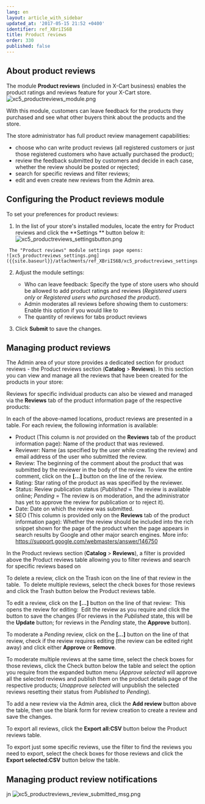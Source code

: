 ```yaml
---
lang: en
layout: article_with_sidebar
updated_at: '2017-05-15 21:52 +0400'
identifier: ref_XBriIS6B
title: Product reviews
order: 330
published: false
---
```

## About product reviews
The module **Product reviews** (included in X-Cart business) enables the product ratings and reviews feature for your X-Cart store.
    ![xc5_productreviews_module.png]({{site.baseurl}}/attachments/ref_XBriIS6B/xc5_productreviews_module.png)

With this module, customers can leave feedback for the products they purchased and see what other buyers think about the products and the store. 

The store administrator has full product review management capabilities: 

   * choose who can write product reviews (all registered customers or just those registered customers who have actually purchased the product);   
   * review the feedback submitted by customers and decide in each case, whether the review should be posted or rejected;
   * search for specific reviews and filter reviews;
   * edit and even create new reviews from the Admin area. 

## Configuring the Product reviews module
To set your preferences for product reviews:
   1. In the list of your store's installed modules, locate the entry for Product reviews and click the **Settings ** button below it:
    ![xc5_productreviews_settingsbutton.png]({{site.baseurl}}/attachments/ref_XBriIS6B/xc5_productreviews_settingsbutton.png)

     The "Product reviews" module settings page opens:
    ![xc5_productreviews_settings.png]({{site.baseurl}}/attachments/ref_XBriIS6B/xc5_productreviews_settings.png)

   2. Adjust the module settings: 
      * Who can leave feedback: Specify the type of store users who should be allowed to add product ratings and reviews (_Registered users only_ or _Registered users who purchased the product_).
      * Admin moderates all reviews before showing them to customers: Enable this option if you would like to 
      * The quantity of reviews for tabs product reviews
      
   3.  Click **Submit** to save the changes.
   
## Managing product reviews

The Admin area of your store provides a dedicated section for product reviews - the Product reviews section (**Catalog** > **Reviews**). In this section you can view and manage all the reviews that have been created for the products in your store:
<img>

Reviews for specific individual products can also be viewed and managed via the **Reviews** tab of the product information page of the respective products:
<img>

In each of the above-named locations, product reviews are presented in a table. For each review, the following information is available:

   * Product (This column is _not_ provided on the **Reviews** tab of the product information page): Name of the product that was reviewed.
   * Reviewer: Name (as specified by the user while creating the review) and email address of the user who submitted the review.
   * Review: The beginning of the comment about the product that was submitted by the reviewer in the body of the review. To view the entire comment, click on the **[...]** button on the line of the review.
   * Rating: Star rating of the product as was specified by the reviewer.
   * Status: Review publication status (_Published_ = The review is available online; _Pending_ = The review is on moderation, and the administrator has yet to approve the review for publication or to reject it).
   * Date: Date on which the review was submitted.
   * SEO (This column is provided only on the **Reviews** tab of the product information page): Whether the review should be included into the rich snippet shown for the page of the product when the page appears in search results by Google and other major search engines. More info: https://support.google.com/webmasters/answer/146750

In the Product reviews section (**Catalog** > **Reviews**), a filter is provided above the Product reviews table allowing you to filter reviews and search for specific reviews based on 
<img>

To delete a review, click on the Trash icon on the line of that review in the table. 
<img>
To delete multiple reviews, select the check boxes for those reviews and click the Trash button below the Product reviews table.
<img>

To edit a review, click on the **[...]** button on the line of that review:
<img>
This opens the review for editing:
<img>
Edit the review as you require and click the button to save the changes (For reviews in the _Published_ state, this will be the **Update** button; for reviews in the _Pending_ state, the **Approve** button).

To moderate a _Pending_ review, click on the **[...]** button on the line of that review, check if the review requires editing (the review can be edited right away) and click either **Approve** or **Remove**.
<img>

To moderate multiple reviews at the same time, select the check boxes for those reviews, click the Check button below the table and select the option you require from the expanded button menu (_Approve selected_ will approve all the selected reviews and publish them on the product details page of the respective products; _Unapprove selected_ will unpublish the selected reviews resetting their status from _Published_ to _Pending_).

To add a new review via the Admin area, click the **Add review** button above the table, then use the blank form for review creation to create a review and save the changes.
<img>

To export all reviews, click the **Export all:CSV** button below the Product reviews table. 
<img>

To export just some specific reviews, use the filter to find the reviews you need to export, select the check boxes for those reviews and click the **Export selected:CSV** button below the table.
<img>
  

## Managing product review notifications
jn
   ![xc5_productreviews_review_submitted_msg.png]({{site.baseurl}}/attachments/ref_XBriIS6B/xc5_productreviews_review_submitted_msg.png)
